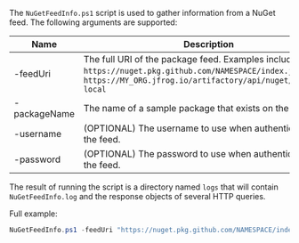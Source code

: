 The `NuGetFeedInfo.ps1` script is used to gather information from a NuGet feed.  The following arguments are supported:

| Name | Description |
|------|-------------|
| -feedUri | The full URI of the package feed.  Examples include `https://nuget.pkg.github.com/NAMESPACE/index.json` and `https://MY_ORG.jfrog.io/artifactory/api/nuget/v3/nuget-local` |
| -packageName | The name of a sample package that exists on the feed. |
| -username | (OPTIONAL) The username to use when authenticating to the feed. |
| -password | (OPTIONAL) The password to use when authenticating to the feed. |

The result of running the script is a directory named `logs` that will contain `NuGetFeedInfo.log` and the response objects of several HTTP queries.

Full example:

``` powershell
NuGetFeedInfo.ps1 -feedUri "https://nuget.pkg.github.com/NAMESPACE/index.json" -packageName "Sample.Package" -username "MY-USERNAME" -password "MY-PASSWORD"
```
